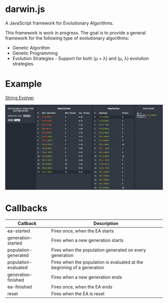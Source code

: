 darwin.js
=========

A JavaScript framework for Evolutionary Algorithms.

This framework is work in progress. The goal is to provide a general framework for the following type of
evolutionary algorithms:

- Genetic Algorithm
- Genetic Programming
- Evolution Strategies - Support for both (μ + λ) and (μ, λ) evolution strategies.

Example
=======

[String Evolver](https://rawgit.com/davidrobles/darwin.js/master/examples/string-evolver/index.html)

![Monte Carlo PI Demo](examples/string-evolver/string-evolver.png "Monte Carlo PI Demo")

Callbacks
=========

| Callback                   | Description
| -------------------------- | -----------
| ea-started                 | Fires once, when the EA starts
| generation-started         | Fires when a new generation starts
| population-generated       | Fires when the population generated on every generation
| population-evaluated       | Fires when the population is evaluated at the beginning of a generation
| generation-finished        | Fires when a new generation ends
| ea-finished                | Fires once, when the EA ends
| reset                      | Fires when the EA is reset
